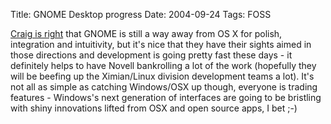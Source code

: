 Title: GNOME Desktop progress
Date: 2004-09-24
Tags: FOSS

[Craig is right](http://www.macloco.net/blog/index.php?p=109) that GNOME is still a way away from OS X for polish, integration and intuitivity, but it's nice that they have their sights aimed in those directions and development is going pretty fast these days - it definitely helps to have Novell bankrolling a lot of the work (hopefully they will be beefing up the Ximian/Linux division development teams a lot).
It's not all as simple as catching Windows/OSX up though, everyone is trading features - Windows's next generation of interfaces are going to be bristling with shiny innovations lifted from OSX and open source apps, I bet ;-)

